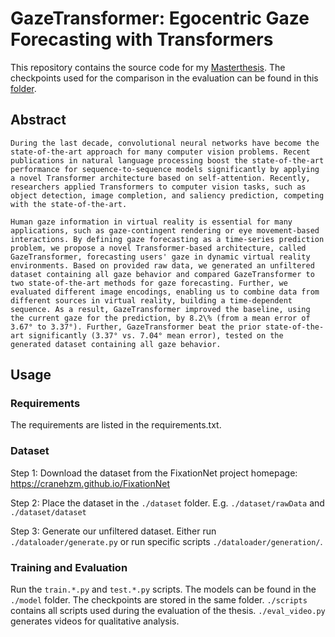 # GazeTransformer: Egocentric Gaze Forecasting with Transformers
This repository contains the source code for my [Masterthesis](https://drive.google.com/file/d/1HMXRWQW_EImSi00U5RxdOEqee1yyxS6v/view?usp=sharing). The checkpoints used for the comparison in the evaluation can be found in this [folder](https://drive.google.com/drive/folders/10Xq1S9SJA7XwYjRe-4d8AB0d0pNnoMag?usp=sharing).


## Abstract
```
During the last decade, convolutional neural networks have become the state-of-the-art approach for many computer vision problems. Recent publications in natural language processing boost the state-of-the-art performance for sequence-to-sequence models significantly by applying a novel Transformer architecture based on self-attention. Recently, researchers applied Transformers to computer vision tasks, such as object detection, image completion, and saliency prediction, competing with the state-of-the-art.

Human gaze information in virtual reality is essential for many applications, such as gaze-contingent rendering or eye movement-based interactions. By defining gaze forecasting as a time-series prediction problem, we propose a novel Transformer-based architecture, called GazeTransformer, forecasting users' gaze in dynamic virtual reality environments. Based on provided raw data, we generated an unfiltered dataset containing all gaze behavior and compared GazeTransformer to two state-of-the-art methods for gaze forecasting. Further, we evaluated different image encodings, enabling us to combine data from different sources in virtual reality, building a time-dependent sequence. As a result, GazeTransformer improved the baseline, using the current gaze for the prediction, by 8.2\% (from a mean error of 3.67° to 3.37°). Further, GazeTransformer beat the prior state-of-the-art significantly (3.37° vs. 7.04° mean error), tested on the generated dataset containing all gaze behavior.
```

## Usage

### Requirements
The requirements are listed in the requirements.txt.

### Dataset
Step 1: Download the dataset from the FixationNet project homepage: https://cranehzm.github.io/FixationNet

Step 2: Place the dataset in the `./dataset` folder. E.g. `./dataset/rawData` and `./dataset/dataset`

Step 3: Generate our unfiltered dataset. Either run `./dataloader/generate.py` or run specific scripts `./dataloader/generation/`.

### Training and Evaluation
Run the `train.*.py` and `test.*.py` scripts. The models can be found in the `./model` folder. The checkpoints are stored in the same folder. `./scripts` contains all scripts used during the evaluation of the thesis. `./eval_video.py` generates videos for qualitative analysis.